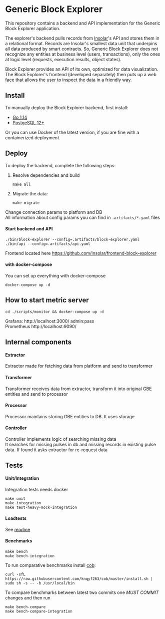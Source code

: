 # Generic Block Explorer

This repository contains a backend and API implementation for the Generic Block Explorer application.

The explorer's backend pulls records from [Insolar](https://github.com/insolar/insolar)'s API and stores them in a relational format. Records are Insolar's smallest data unit that underpins all data produced by smart contracts. So, Generic Block Explorer does not recognize any entities at business level (users, transactions), only the ones at logic level (requests, execution results, object states).

Block Explorer provides an API of its own, optimized for data visualization. The Block Explorer's frontend (developed separately) then puts up a web face that allows the user to inspect the data in a friendly way.

## Install

To manually deploy the Block Explorer backend, first install:
 
- [Go 1.14](https://golang.org/dl/)
- [PostgeSQL 12+](https://www.postgresql.org/download/)

Or you can use Docker of the latest version, if you are fine with a containerized deployment.

## Deploy

To deploy the backend, complete the following steps:

1. Resolve dependencies and build

   ```
   make all
   ```

2. Migrate the data:

   ```
   make migrate
   ```
Change connection params to platform and DB  
All information about config params you can find in `.artifacts/*.yaml` files  

#### Start backend and API
```
./bin/block-explorer --config=.artifacts/block-explorer.yaml
./bin/api --config=.artifacts/api.yaml
```
Frontend located here https://github.com/insolar/frontend-block-explorer

#### with docker-compose
You can set up everything with docker-compose
```
docker-compose up -d
```

## How to start metric server
```
cd ./scripts/monitor && docker-compose up -d
```
Grafana: http://localhost:3000/ admin:pass  
Prometheus http://localhost:9090/ 

## Internal components
#### Extractor
Extractor made for fetching data from platform and send to transformer
#### Transformer
Transformer receives data from extractor, transform it into original GBE entities and send to processor
#### Processor
Processor maintains storing GBE entities to DB. It uses storage
#### Controller
Controller implements logic of searching missing data  
It searches for missing pulses in db and missing records in existing pulse data. If found it asks extractor for re-request data

## Tests
#### Unit/Integration
Integration tests needs docker
```
make unit
make integration
make test-heavy-mock-integration
```

#### Loadtests
See [readme](load/README.md)

#### Benchmarks
```
make bench
make bench-integration
```
To run comparative benchmarks install [cob](https://github.com/knqyf263/cob):
```
curl -sfL https://raw.githubusercontent.com/knqyf263/cob/master/install.sh | sudo sh -s -- -b /usr/local/bin
```
To compare benchmarks between latest two commits one *MUST COMMIT* changes and then run
```
make bench-compare
make bench-compare-integration
```

